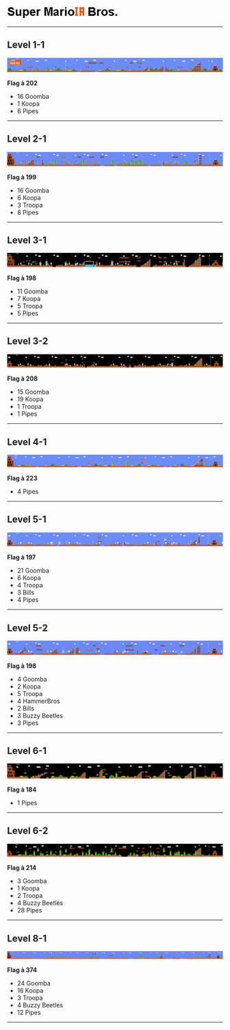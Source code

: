 ![Mario](/Docs/Images/Super_MarioIA_Bros.png)
***
## Level 1-1
![Level1-1](/Assets/Scenes/Levels/Level1-1/1-1.gif)
  
**Flag à 202**
* 16 Goomba
* 1 Koopa
* 6 Pipes
***

## Level 2-1
![Level2-1](/Assets/Scenes/Levels/Level2-1/2-1.gif)
  
**Flag à 199**
* 16 Goomba
* 6 Koopa
* 3 Troopa
* 8 Pipes
***

## Level 3-1
![Level3-1](/Assets/Scenes/Levels/Level3-1/3-1.gif)
  
**Flag à 198**
* 11 Goomba
* 7 Koopa
* 5 Troopa
* 5 Pipes
***

## Level 3-2
![Level3-2](/Assets/Scenes/Levels/Level3-2/3-2.gif)
  
**Flag à 208**
* 15 Goomba
* 19 Koopa
* 1 Troopa
* 1 Pipes
***

## Level 4-1
![Level4-1](/Assets/Scenes/Levels/Level4-1/4-1.gif)
  
**Flag à 223**
* 4 Pipes
***

## Level 5-1
![Level5-1](/Assets/Scenes/Levels/Level5-1/5-1.gif)
  
**Flag à 197**
* 21 Goomba
* 6 Koopa
* 4 Troopa
* 3 Bills
* 4 Pipes
***

## Level 5-2
![Level5-2](/Assets/Scenes/Levels/Level5-2/5-2.gif)
  
**Flag à 198**
* 4 Goomba
* 2 Koopa
* 5 Troopa
* 4 HammerBros
* 2 Bills
* 3 Buzzy Beetles
* 3 Pipes
***

## Level 6-1
![Level6-1](/Assets/Scenes/Levels/Level6-1/6-1.gif)
  
**Flag à 184**
* 1 Pipes
***

## Level 6-2
![Level6-2](/Assets/Scenes/Levels/Level6-2/6-2.gif)
  
**Flag à 214**
* 3 Goomba
* 1 Koopa
* 2 Troopa
* 4 Buzzy Beetles
* 28 Pipes
***

## Level 8-1
![Level8-1](/Assets/Scenes/Levels/Level8-1/8-1.gif)
  
**Flag à 374**
* 24 Goomba
* 16 Koopa
* 3 Troopa
* 4 Buzzy Beetles
* 12 Pipes
***